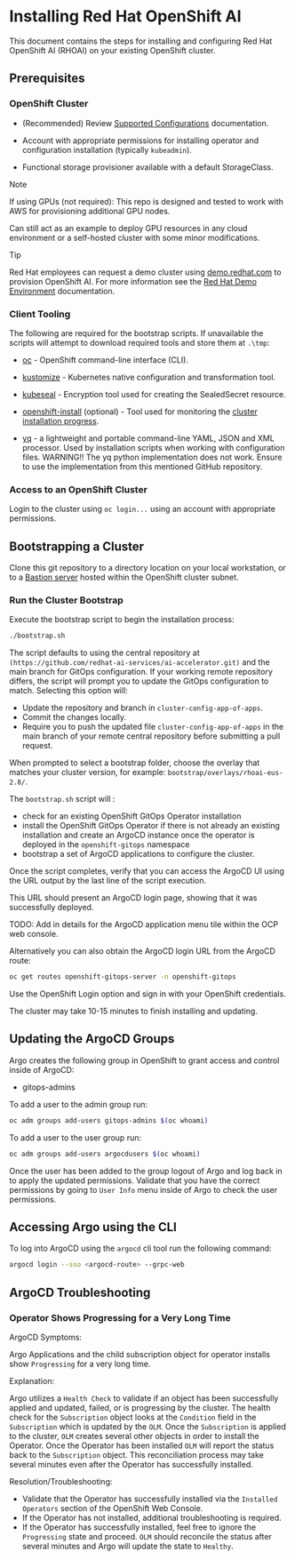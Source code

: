 # Installing Red Hat OpenShift AI

This document contains the steps for installing and configuring Red Hat OpenShift AI (RHOAI) on your existing OpenShift cluster.

## Prerequisites

### OpenShift Cluster

- (Recommended) Review [Supported Configurations](https://access.redhat.com/articles/rhoai-supported-configs) documentation.

- Account with appropriate permissions for installing operator and configuration installation (typically `kubeadmin`).

- Functional storage provisioner available with a default StorageClass.

> [!Note]  
> If using GPUs (not required): This repo is designed and tested to work with AWS for provisioning additional GPU nodes. 
> 
> Can still act as an example to deploy GPU resources in any cloud environment or a self-hosted cluster with some minor modifications.

> [!Tip]  
> Red Hat employees can request a demo cluster using [demo.redhat.com](https://demo.redhat.com) to provision OpenShift AI. For more information see the [Red Hat Demo Environment](redhat_demo_environment.md) documentation.

### Client Tooling

The following are required for the bootstrap scripts. If unavailable the scripts will attempt to download required tools and store them at `.\tmp`:

- [oc](https://docs.redhat.com/en/documentation/openshift_container_platform/latest/html-single/cli_tools/index#cli-getting-started) - OpenShift command-line interface (CLI).

- [kustomize](https://kubectl.docs.kubernetes.io/installation/kustomize/) - Kubernetes native configuration and transformation tool.

- [kubeseal](https://github.com/bitnami-labs/sealed-secrets#overview) - Encryption tool used for creating the SealedSecret resource.

- [openshift-install](https://github.com/openshift/installer/releases) (optional) - Tool used for monitoring the [cluster installation progress](https://docs.redhat.com/en/documentation/openshift_container_platform/4.17/html-single/installing_on_any_platform/index#installation-installing-bare-metal_installing-platform-agnostic).

- [yq](https://github.com/mikefarah/yq?tab=readme-ov-file#install) - a lightweight and portable command-line YAML, JSON and XML processor. Used by installation scripts when working with configuration files. WARNING!! The yq python implementation does not work. Ensure to use the implementation from this mentioned GitHub repository.

### Access to an OpenShift Cluster

Login to the cluster using `oc login...` using an account with appropriate permissions.

## Bootstrapping a Cluster

Clone this git repository to a directory location on your local workstation, or to a [Bastion server](https://docs.redhat.com/en/documentation/openshift_container_platform/4.17/html-single/networking/index#accessing-hosts) hosted within the OpenShift cluster subnet.

### Run the Cluster Bootstrap

Execute the bootstrap script to begin the installation process:

```sh
./bootstrap.sh
```
The script defaults to using the central repository at `(https://github.com/redhat-ai-services/ai-accelerator.git)` and the main branch for GitOps configuration. If your working remote repository differs, the script will prompt you to update the GitOps configuration to match. Selecting this option will:

- Update the repository and branch in `cluster-config-app-of-apps`.
- Commit the changes locally.
- Require you to push the updated file `cluster-config-app-of-apps` in the main branch of your remote central repository before submitting a pull request.

When prompted to select a bootstrap folder, choose the overlay that matches your cluster version, for example: `bootstrap/overlays/rhoai-eus-2.8/`.

The `bootstrap.sh` script will :
- check for an existing OpenShift GitOps Operator installation
- install the OpenShift GitOps Operator if there is not already an existing installation and create an ArgoCD instance once the operator is deployed in the `openshift-gitops` namespace
- bootstrap a set of ArgoCD applications to configure the cluster.

Once the script completes, verify that you can access the ArgoCD UI using the URL output by the last line of the script execution.

This URL should present an ArgoCD login page, showing that it was successfully deployed.

TODO: Add in details for the ArgoCD application menu tile within the OCP web console.

Alternatively you can also obtain the ArgoCD login URL from the ArgoCD route:

```sh
oc get routes openshift-gitops-server -n openshift-gitops
```

Use the OpenShift Login option and sign in with your OpenShift credentials.

The cluster may take 10-15 minutes to finish installing and updating.

## Updating the ArgoCD Groups

Argo creates the following group in OpenShift to grant access and control inside of ArgoCD:

- gitops-admins

To add a user to the admin group run:

```sh
oc adm groups add-users gitops-admins $(oc whoami)
```

To add a user to the user group run:

```sh
oc adm groups add-users argocdusers $(oc whoami)
```

Once the user has been added to the group logout of Argo and log back in to apply the updated permissions. Validate that you have the correct permissions by going to `User Info` menu inside of Argo to check the user permissions.

## Accessing Argo using the CLI

To log into ArgoCD using the `argocd` cli tool run the following command:

```sh
argocd login --sso <argocd-route> --grpc-web
```

## ArgoCD Troubleshooting

### Operator Shows Progressing for a Very Long Time

ArgoCD Symptoms:

Argo Applications and the child subscription object for operator installs show `Progressing` for a very long time.

Explanation:

Argo utilizes a `Health Check` to validate if an object has been successfully applied and updated, failed, or is progressing by the cluster.  The health check for the `Subscription` object looks at the `Condition` field in the `Subscription` which is updated by the `OLM`.  Once the `Subscription` is applied to the cluster, `OLM` creates several other objects in order to install the Operator.  Once the Operator has been installed `OLM` will report the status back to the `Subscription` object.  This reconciliation process may take several minutes even after the Operator has successfully installed.

Resolution/Troubleshooting:

- Validate that the Operator has successfully installed via the `Installed Operators` section of the OpenShift Web Console.
- If the Operator has not installed, additional troubleshooting is required.
- If the Operator has successfully installed, feel free to ignore the `Progressing` state and proceed.  `OLM` should reconcile the status after several minutes and Argo will update the state to `Healthy`.
